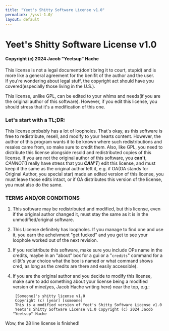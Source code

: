 ```yaml
---
title: "Yeet's Shitty Software License v1.0"
permalink: /yssl-1.0/
layout: default
---
```


# Yeet's Shitty Software License v1.0  
#### Copyright (c) 2024 Jacob "Yeetsup" Hache

This license is not a legal document(don't bring it to court, stupid) and is more like a general agreement for the benifit of the author and the user.  
If you're wondering about legal stuff, the copyright act should have you covered(especially those living in the U.S.).

This license, unlike GPL, can be edited to your whims and needs(if you are the original author of this software). However, if you edit this license, you should stress that it's a modification of this one.

### Let's start with a TL;DR:  
This license probably has a lot of loopholes. That's okay, as this software is free to redistribute, resell, and modify to your hearts content. However, the author of this program wants it to be known where such
redistributions and resales came from, so make sure to credit them. Also, like GPL, you need to distribute this license alongside resold and redistributed copies of this license. If you are not the original author of
this software, you **can't**, *CANNOT*(I really have stress that you ***CAN'T***) edit this license, and must keep it the same as the original author left it, e.g. if OA(OA stands for Original Author, you special star) 
made an edited version of this license, you must leave those edits intact, or if OA distributes this version of the license, you must also do the same.

### TERMS AND/OR CONDITIONS  

1. This software may be redistributed and modified, but this license, even if the original author changed it, must stay the same as it is in the unmodified/original software.
2. This License definitely has loopholes. If you manage to find one and use it, you earn the acheivment "get fucked" and you get to see your loophole worked out of the next revision.
3. If you redistribute this software, make sure you include OPs name in the credits, maybe in an "about" box for a gui or a "`credits`" command for a cli(it's your choice what the box is named or what command shows cred, as long as the credits are there and easily accessible).
4. If you are the original author and you decide to modify this license, make sure to add something about your license being a modified version of mine(yes, Jacob Hache writing here) near the top, e.g.:

		[Someone]'s shitty license v1.0
		Copyright (c) [year] [someone]
		This is a modified version of Yeet's Shitty Software License v1.0
		Yeets's Shitty Software License v1.0 Copyright (c) 2024 Jacob "Yeetsup" Hache

Wow, the 28 line license is finished!
